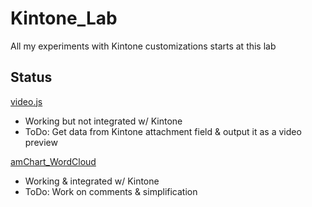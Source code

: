 # Kintone_Lab
All my experiments with Kintone customizations starts at this lab

## Status

[video.js](video.js)
* Working but not integrated w/ Kintone
* ToDo: Get data from Kintone attachment field & output it as a video preview

[amChart_WordCloud](amChart_WordCloud)
* Working & integrated w/ Kintone
* ToDo: Work on comments & simplification